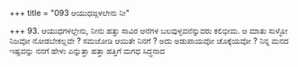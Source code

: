+++
title = "093 ಆಯುಧಙ್ಗಳಲೇನು ನೀ"

+++
93. ಆಯುಧಗಳಲ್ಲೇನು, ನೀನು ಹತ್ತು ಸಾವಿರ ಆನೆಗಳ ಬಲವುಳ್ಳವನೆನ್ನುವರು ಕಲಿಭೀಮ. ಆ ಮಾತು ಸುಳ್ಳೋ ನಿಜವೋ ನೋಡಬೇಕಲ್ಲವೇ ? ಸಮಜೋಡಿ ಆಯಿತೇ ನಿನಗೆ ? ಅದು ಅಡುಪಾಯವೋ ಚೊಕ್ಕೆಯವೋ ? ನಿನ್ನ ಮನದ ಇಷ್ಟವನ್ನು  ನನಗೆ ಹೇಳು ಎನ್ನುತ್ತಾ ಹತ್ತಾ ಹತ್ತಿಗೆ ಮಗಧ ಸಿದ್ಧನಾದ